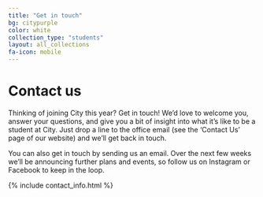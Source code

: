 ```yaml
---
title: "Get in touch"
bg: citypurple
color: white
collection_type: "students"
layout: all_collections
fa-icon: mobile
---
```


# Contact us
Thinking of joining City this year? Get in touch! We’d love to welcome you, answer your questions, and give
you a bit of insight into what it’s like to be a student at City.
Just drop a line to the office email (see the ‘Contact Us’ page of our website) and we’ll get back in touch.

You can also get in touch by sending us an email. Over the next few weeks we’ll be announcing further plans and events, so follow us on Instagram or Facebook to keep in the loop.

{% include contact_info.html %}
